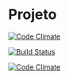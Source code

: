 Projeto
=======
[![Code Climate](https://codeclimate.com/github/EspelhoPolitico/espelho-politico/badges/gpa.svg)](https://codeclimate.com/github/EspelhoPolitico/espelho-politico)

[![Build Status](https://travis-ci.org/EspelhoPolitico/espelho-politico.svg?branch=dev)](https://travis-ci.org/EspelhoPolitico/espelho-politico)

[![Code Climate](https://codeclimate.com/github/EspelhoPolitico/espelho-politico/badges/gpa.svg)](https://codeclimate.com/github/EspelhoPolitico/espelho-politico)